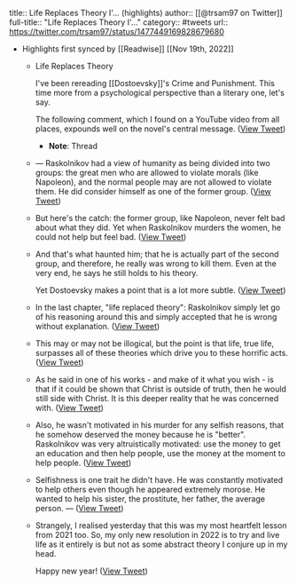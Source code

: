 title:: Life Replaces Theory I'... (highlights)
author:: [[@trsam97 on Twitter]]
full-title:: "Life Replaces Theory I'..."
category:: #tweets
url:: https://twitter.com/trsam97/status/1477449169828679680

- Highlights first synced by [[Readwise]] [[Nov 19th, 2022]]
	- Life Replaces Theory
	  
	  I've been rereading [[Dostoevsky]]'s Crime and Punishment. This time more from a psychological perspective than a literary one, let's say.
	  
	  The following comment, which I found on a YouTube video from all places, expounds well on the novel's central message. ([View Tweet](https://twitter.com/trsam97/status/1477449169828679680))
		- **Note**: Thread
	- —
	  Raskolnikov had a view of humanity as being divided into two groups: the great men who are allowed to violate morals (like Napoleon), and the normal people may are not allowed to violate them. He did consider himself as one of the former group. ([View Tweet](https://twitter.com/trsam97/status/1477449171758059523))
	- But here's the catch: the former group, like Napoleon, never felt bad about what they did. Yet when Raskolnikov murders the women, he could not help but feel bad. ([View Tweet](https://twitter.com/trsam97/status/1477449173691551744))
	- And that's what haunted him; that he is actually part of the second group, and therefore, he really was wrong to kill them. Even at the very end, he says he still holds to his theory.
	  
	  Yet Dostoevsky makes a point that is a lot more subtle. ([View Tweet](https://twitter.com/trsam97/status/1477449175449026561))
	- In the last chapter, "life replaced theory": Raskolnikov simply let go of his reasoning around this and simply accepted that he is wrong without explanation. ([View Tweet](https://twitter.com/trsam97/status/1477449177244180481))
	- This may or may not be illogical, but the point is that life, true life, surpasses all of these theories which drive you to these horrific acts. ([View Tweet](https://twitter.com/trsam97/status/1477449179135823873))
	- As he said in one of his works - and make of it what you wish - is that if it could be shown that Christ is outside of truth, then he would still side with Christ. It is this deeper reality that he was concerned with. ([View Tweet](https://twitter.com/trsam97/status/1477449180977139713))
	- Also, he wasn't motivated in his murder for any selfish reasons, that he somehow deserved the money because he is "better". Raskolnikov was very altruistically motivated: use the money to get an education and then help people, use the money at the moment to help people. ([View Tweet](https://twitter.com/trsam97/status/1477449182831005697))
	- Selfishness is one trait he didn't have. He was constantly motivated to help others even though he appeared extremely morose. He wanted to help his sister, the prostitute, her father, the average person.
	  — ([View Tweet](https://twitter.com/trsam97/status/1477449184919711745))
	- Strangely, I realised yesterday that this was my most heartfelt lesson from 2021 too. So, my only new resolution in 2022 is to try and live life as it entirely is but not as some abstract theory I conjure up in my head.
	  
	  Happy new year! ([View Tweet](https://twitter.com/trsam97/status/1477449186823921664))